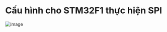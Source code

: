 
# Cấu hình cho STM32F1 thực hiện SPI

![image](https://github.com/Mefuuuu/Embedded_Interview_T5/assets/133778142/fba1c01c-eff9-4f1a-879c-b9c93ae75762)
